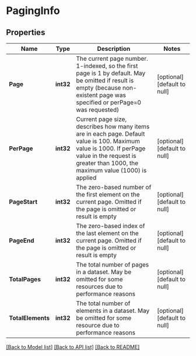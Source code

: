 # PagingInfo

## Properties
Name | Type | Description | Notes
------------ | ------------- | ------------- | -------------
**Page** | **int32** | The current page number. 1-indexed, so the first page is 1 by default. May be omitted if result is empty (because non-existent page was specified or perPage&#x3D;0 was requested) | [optional] [default to null]
**PerPage** | **int32** | Current page size, describes how many items are in each page. Default value is 100. Maximum value is 1000. If perPage value in the request is greater than 1000, the maximum value (1000) is applied | [optional] [default to null]
**PageStart** | **int32** | The zero-based number of the first element on the current page. Omitted if the page is omitted or result is empty | [optional] [default to null]
**PageEnd** | **int32** | The zero-based index of the last element on the current page. Omitted if the page is omitted or result is empty | [optional] [default to null]
**TotalPages** | **int32** | The total number of pages in a dataset. May be omitted for some resources due to performance reasons | [optional] [default to null]
**TotalElements** | **int32** | The total number of elements in a dataset. May be omitted for some resource due to performance reasons | [optional] [default to null]

[[Back to Model list]](../README.md#documentation-for-models) [[Back to API list]](../README.md#documentation-for-api-endpoints) [[Back to README]](../README.md)


